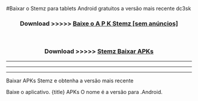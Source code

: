 #Baixar o Stemz   para tablets Android gratuitos a versão mais recente dc3sk


<div align="center">
<h3>Download >>>>> <a href="https://pt-web.web.app/?pt= Stemz ">Baixe o A P K Stemz  [sem anúncios]</a></h3><br>

<h3>Download >>>>> <a href="https://pt-web.web.app/?pt= Stemz ">Stemz  Baixar APKs</a></h3>
</div>

----------------------------------------------------------

----------------------------------------------------------

----------------------------------------------------------

Baixar APKs Stemz  e obtenha a versão mais recente

Baixe o aplicativo. {title} APKs O nome é a versão para .Android.


